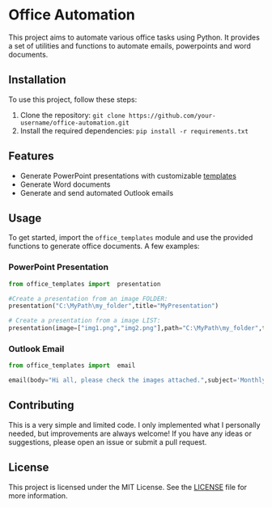 # Office Automation

This project aims to automate various office tasks using Python. It provides a set of utilities and functions to automate emails, powerpoints and word documents.

## Installation

To use this project, follow these steps:

1. Clone the repository: `git clone https://github.com/your-username/office-automation.git`
2. Install the required dependencies: `pip install -r requirements.txt`

## Features

- Generate PowerPoint presentations with customizable [templates](https://www.wikihow.com/Edit-a-PowerPoint-Template)
- Generate Word documents
- Generate and send automated Outlook emails

## Usage

To get started, import the `office_templates` module and use the provided functions to generate office documents. 
A few examples:

### PowerPoint Presentation
```python
from office_templates import  presentation

#Create a presentation from an image FOLDER:
presentation("C:\MyPath\my_folder",title="MyPresentation")

# Create a presentation from a image LIST:
presentation(image=["img1.png","img2.png"],path="C:\MyPath\my_folder",title="MyPresentation")
```

### Outlook Email
```python
from office_templates import  email

email(body="Hi all, please check the images attached.",subject='Monthly reports',attachments='.../Reports',to_email='client@gmail.com; myboss@gmail.com')
```

## Contributing

This is a very simple and limited code. I only implemented what I personally needed, but improvements are always welcome!
If you have any ideas or suggestions, please open an issue or submit a pull request.

## License

This project is licensed under the MIT License. See the [LICENSE](LICENSE) file for more information.
